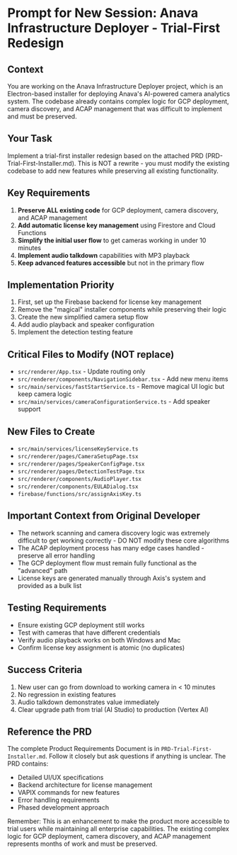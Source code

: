 # Prompt for New Session: Anava Infrastructure Deployer - Trial-First Redesign

## Context
You are working on the Anava Infrastructure Deployer project, which is an Electron-based installer for deploying Anava's AI-powered camera analytics system. The codebase already contains complex logic for GCP deployment, camera discovery, and ACAP management that was difficult to implement and must be preserved.

## Your Task
Implement a trial-first installer redesign based on the attached PRD (PRD-Trial-First-Installer.md). This is NOT a rewrite - you must modify the existing codebase to add new features while preserving all existing functionality.

## Key Requirements
1. **Preserve ALL existing code** for GCP deployment, camera discovery, and ACAP management
2. **Add automatic license key management** using Firestore and Cloud Functions
3. **Simplify the initial user flow** to get cameras working in under 10 minutes
4. **Implement audio talkdown** capabilities with MP3 playback
5. **Keep advanced features accessible** but not in the primary flow

## Implementation Priority
1. First, set up the Firebase backend for license key management
2. Remove the "magical" installer components while preserving their logic
3. Create the new simplified camera setup flow
4. Add audio playback and speaker configuration
5. Implement the detection testing feature

## Critical Files to Modify (NOT replace)
- `src/renderer/App.tsx` - Update routing only
- `src/renderer/components/NavigationSidebar.tsx` - Add new menu items
- `src/main/services/fastStartService.ts` - Remove magical UI logic but keep camera logic
- `src/main/services/cameraConfigurationService.ts` - Add speaker support

## New Files to Create
- `src/main/services/licenseKeyService.ts`
- `src/renderer/pages/CameraSetupPage.tsx`
- `src/renderer/pages/SpeakerConfigPage.tsx`
- `src/renderer/pages/DetectionTestPage.tsx`
- `src/renderer/components/AudioPlayer.tsx`
- `src/renderer/components/EULADialog.tsx`
- `firebase/functions/src/assignAxisKey.ts`

## Important Context from Original Developer
- The network scanning and camera discovery logic was extremely difficult to get working correctly - DO NOT modify these core algorithms
- The ACAP deployment process has many edge cases handled - preserve all error handling
- The GCP deployment flow must remain fully functional as the "advanced" path
- License keys are generated manually through Axis's system and provided as a bulk list

## Testing Requirements
- Ensure existing GCP deployment still works
- Test with cameras that have different credentials
- Verify audio playback works on both Windows and Mac
- Confirm license key assignment is atomic (no duplicates)

## Success Criteria
1. New user can go from download to working camera in < 10 minutes
2. No regression in existing features
3. Audio talkdown demonstrates value immediately
4. Clear upgrade path from trial (AI Studio) to production (Vertex AI)

## Reference the PRD
The complete Product Requirements Document is in `PRD-Trial-First-Installer.md`. Follow it closely but ask questions if anything is unclear. The PRD contains:
- Detailed UI/UX specifications
- Backend architecture for license management
- VAPIX commands for new features
- Error handling requirements
- Phased development approach

Remember: This is an enhancement to make the product more accessible to trial users while maintaining all enterprise capabilities. The existing complex logic for GCP deployment, camera discovery, and ACAP management represents months of work and must be preserved.